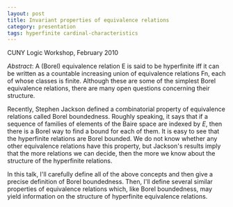 ```yaml
---
layout: post
title: Invariant properties of equivalence relations
category: presentation
tags: hyperfinite cardinal-characteristics
---
```


CUNY Logic Workshop, February 2010<!--more-->

*Abstract*: A (Borel) equivalence relation E is said to be hyperfinite iff it can be written as a countable increasing union of equivalence relations Fn, each of whose classes is finite. Although these are some of the simplest Borel equivalence relations, there are many open questions concerning their structure.

Recently, Stephen Jackson defined a combinatorial property of equivalence relations called Borel boundedness. Roughly speaking, it says that if a sequence of families of elements of the Baire space are indexed by $E$, then there is a Borel way to find a bound for each of them. It is easy to see that the hyperfinite relations are Borel bounded. We do not know whether any other equivalence relations have this property, but Jackson's results imply that the more relations we can decide, then the more we know about the structure of the hyperfinite relations.

In this talk, I'll carefully define all of the above concepts and then give a precise definition of Borel boundedness. Then, I'll define several similar properties of equivalence relations which, like Borel boundedness, may yield information on the structure of hyperfinite equivalence relations.
